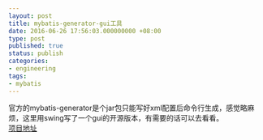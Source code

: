 ```yaml
---
layout: post
title: mybatis-generator-gui工具
date: 2016-06-26 17:56:03.000000000 +08:00
type: post
published: true
status: publish
categories:
- engineering
tags:
- mybatis
---
```

官方的mybatis-generator是个jar包只能写好xml配置后命令行生成，感觉略麻烦，这里用swing写了一个gui的开源版本，有需要的话可以去看看。   
[项目地址](https://github.com/xialeistudio/mybatis-generator-gui)